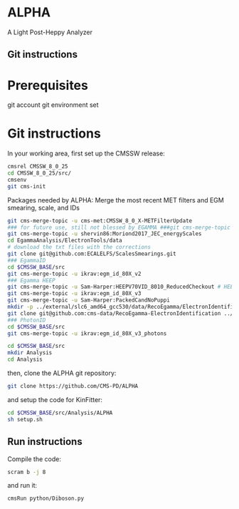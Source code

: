 # ALPHA
A Light Post-Heppy Analyzer

## Git instructions
# Prerequisites
git account
git environment set

# Git instructions
In your working area, first set up the CMSSW release:
```bash
cmsrel CMSSW_8_0_25
cd CMSSW_8_0_25/src/
cmsenv
git cms-init
```
Packages needed by ALPHA:
Merge the most recent MET filters and EGM smearing, scale, and IDs
```bash
git cms-merge-topic -u cms-met:CMSSW_8_0_X-METFilterUpdate
### for future use, still not blessed by EGAMMA ###git cms-merge-topic -u rafaellopesdesa:Regression80XEgammaAnalysis
git cms-merge-topic -u shervin86:Moriond2017_JEC_energyScales
cd EgammaAnalysis/ElectronTools/data
# download the txt files with the corrections
git clone git@github.com:ECALELFS/ScalesSmearings.git
### EgammaID
cd $CMSSW_BASE/src
git cms-merge-topic -u ikrav:egm_id_80X_v2
### Egamma HEEP
git cms-merge-topic -u Sam-Harper:HEEPV70VID_8010_ReducedCheckout # HEEPV70VID_8010_ReducedCheckout
git cms-merge-topic -u ikrav:egm_id_80X_v3
git cms-merge-topic -u Sam-Harper:PackedCandNoPuppi
mkdir -p ../external/slc6_amd64_gcc530/data/RecoEgamma/ElectronIdentification/ #we need this for the mva weights which runs in VID regardless if you need it or not
git clone git@github.com:cms-data/RecoEgamma-ElectronIdentification ../external/slc6_amd64_gcc530/data/RecoEgamma/ElectronIdentification/data #we need this for the mva weights which runs in VID regardless if you need it or not
### PhotonID
cd $CMSSW_BASE/src
git cms-merge-topic -u ikrav:egm_id_80X_v3_photons

cd $CMSSW_BASE/src
mkdir Analysis
cd Analysis
```
then, clone the ALPHA git repository:
```bash
git clone https://github.com/CMS-PD/ALPHA
```
and setup the code for KinFitter:
```bash
cd $CMSSW_BASE/src/Analysis/ALPHA
sh setup.sh
```

## Run instructions
Compile the code:
```bash
scram b -j 8
```
and run it:
```bash
cmsRun python/Diboson.py
```

